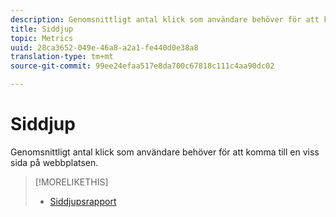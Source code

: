 ```yaml
---
description: Genomsnittligt antal klick som användare behöver för att komma till en viss sida på webbplatsen.
title: Siddjup
topic: Metrics
uuid: 28ca3652-049e-46a8-a2a1-fe440d0e38a8
translation-type: tm+mt
source-git-commit: 99ee24efaa517e8da700c67818c111c4aa90dc02

---
```



# Siddjup

Genomsnittligt antal klick som användare behöver för att komma till en viss sida på webbplatsen.

>[!MORELIKETHIS]
>
>* [Siddjupsrapport](/help/components/c-variables/dimensionslist/reports-page-depth.md)

